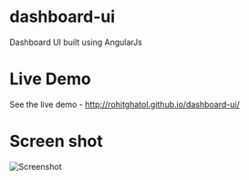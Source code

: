 # dashboard-ui
Dashboard UI built using AngularJs


# Live Demo

See the live demo - http://rohitghatol.github.io/dashboard-ui/

# Screen shot

![Screenshot](https://raw.githubusercontent.com/rohitghatol/dashboard-ui/master/screenshots/screenshot-1.png)
